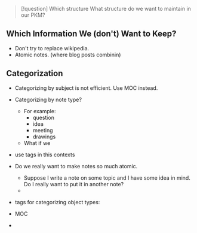 

> [!question] Which structure
> What structure do we want to maintain in our PKM?

## Which Information We (don't) Want to Keep?
- Don't try to replace wikipedia.
- Atomic notes. (where blog posts combinin)

## Categorization
- Categorizing by subject is not efficient. Use MOC instead.
- Categorizing by note type? 
	- For example:
		- question
		- idea
		- meeting
		- drawings
	- What if we 
- use tags in this contexts
- Do we really want to make notes so much atomic. 
	- Suppose I write a note on some topic and I have some idea in mind. Do I really want to put it in another note?
	- 
- tags for categorizing object types:
	
- MOC
- 